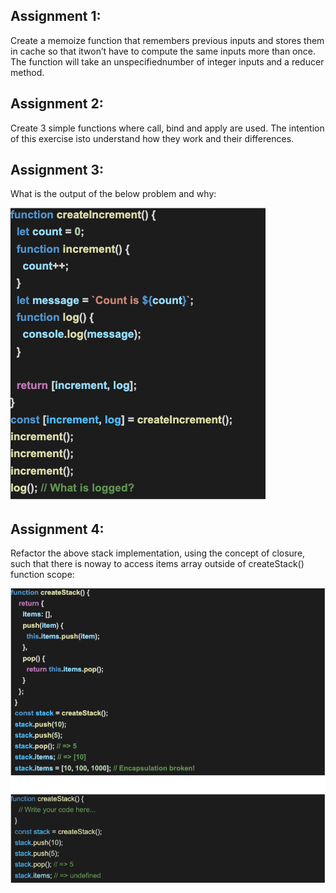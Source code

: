 ## Assignment 1:
Create a memoize function that remembers previous inputs and stores them in cache so that itwon’t have to compute the same inputs more than once. The function will take an unspecifiednumber of integer inputs and a reducer method.

## Assignment 2:
Create 3 simple functions where call, bind and apply are used. The intention of this exercise isto understand how they work and their differences.

## Assignment 3:
What is the output of the below problem and why:

![Screenshot](AssignmentImages/Assignment3.png)

## Assignment 4:
Refactor the above stack implementation, using the concept of closure, such that there is noway to access items array outside of createStack() function scope:

![Screenshot](AssignmentImages/Assignment4.png)
